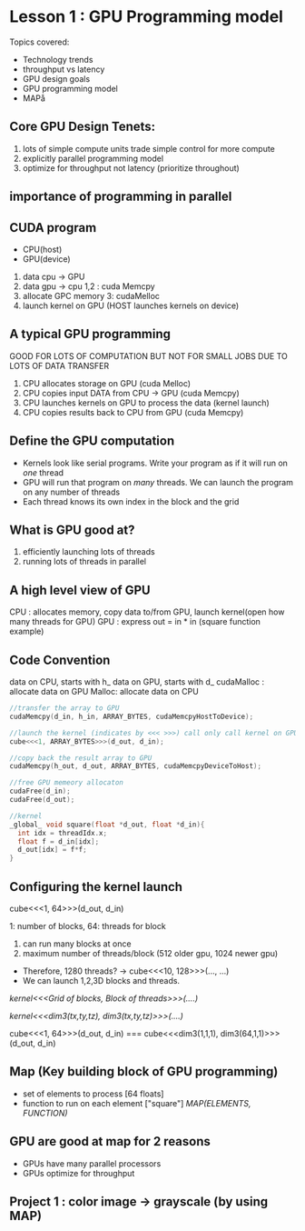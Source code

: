 # Lesson 1 : GPU Programming model
Topics covered:
-  Technology trends
- throughput vs latency
- GPU design goals
- GPU programming model
- MAPå

## Core GPU Design Tenets:
1. lots of simple compute units trade simple control for more compute
2. explicitly parallel programming model
3. optimize for throughput not latency (prioritize throughout)

## importance of programming in parallel

## CUDA program
- CPU(host)
- GPU(device)
1. data cpu -> GPU
2. data gpu -> cpu
1,2 : cuda Memcpy
3. allocate GPC memory
3: cudaMelloc
4. launch kernel on GPU (HOST launches kernels on device)

## A typical GPU programming
GOOD FOR LOTS OF COMPUTATION BUT NOT FOR SMALL JOBS DUE TO LOTS OF DATA TRANSFER
1. CPU allocates storage on GPU (cuda Melloc)
2. CPU copies input DATA from CPU -> GPU (cuda Memcpy)
3. CPU launches kernels on GPU to process the data (kernel launch)
4. CPU copies results back to CPU from GPU (cuda Memcpy)

## Define the GPU computation
- Kernels look like serial programs. Write your program as if it will run on *one* thread
- GPU will run that program on *many* threads. We can launch the program on any number of threads
- Each thread knows its own index in the block and the grid

## What is GPU good at?
1. efficiently launching lots of threads
2. running lots of threads in parallel


## A high level view of GPU
CPU : allocates memory, copy data to/from GPU, launch kernel(open how many threads for GPU)
GPU : express out = in * in (square function example)

## Code Convention
data on CPU, starts with h_
data on GPU, starts with d_
cudaMalloc : allocate data on GPU
Malloc: allocate data on CPU
```C
//transfer the array to GPU
cudaMemcpy(d_in, h_in, ARRAY_BYTES, cudaMemcpyHostToDevice);

//launch the kernel (indicates by <<< >>>) call only call kernel on GPU data
cube<<<1, ARRAY_BYTES>>>(d_out, d_in);

//copy back the result array to GPU
cudaMemcpy(h_out, d_out, ARRAY_BYTES, cudaMemcpyDeviceToHost);

//free GPU memeory allocaton
cudaFree(d_in);
cudaFree(d_out);
```

```C
//kernel
_global_ void square(float *d_out, float *d_in){
  int idx = threadIdx.x;
  float f = d_in[idx];
  d_out[idx] = f*f;
}
```

## Configuring the kernel launch

cube<<<1, 64>>>(d_out, d_in)

1: number of blocks, 64: threads for block

1. can run many blocks at  once
2.  maximum number of threads/block (512 older gpu, 1024 newer gpu)

- Therefore, 1280 threads? -> cube<<<10, 128>>>(..., ...)
- We can launch 1,2,3D blocks and threads.

*kernel<<<Grid of blocks, Block of threads>>>(....)*

*kernel<<<dim3(tx,ty,tz), dim3(tx,ty,tz)>>>(....)*

cube<<<1, 64>>>(d_out, d_in) === cube<<<dim3(1,1,1), dim3(64,1,1)>>>(d_out, d_in)

## Map (Key building block of GPU programming)
- set of elements to process [64 floats]
- function to run on each element ["square"]
*MAP(ELEMENTS, FUNCTION)*

## GPU are good at map for 2 reasons
- GPUs have many parallel processors
- GPUs optimize for throughput

## Project 1 : color image -> grayscale (by using MAP)
